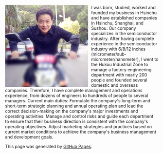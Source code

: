 <p>
  <img src="image/image001.png" alt="圖片描述" style="float:left; margin-right:10px;">
  I was born, studied, worked and founded my business in Hsinchu and have established companies 
  in Hsinchu, Shanghai, and Suzhou. Our company specializes in the semiconductor industry. After 
  having complete experience in the semiconductor industry with 6/8/12 inches (micrometer/sub-
  micrometer/nanometer), I went to the Hukou Industrial Zone to manage a factory engineering 
  department with nearly 200 people and founded several domestic and overseas companies. 
  Therefore, I have complete management and operations experience, from dozens of engineers to 
  hundreds of people to several managers. Current main duties: Formulate the company's long-term 
  and short-term strategic planning and annual operating plan and lead the correct decision-making 
  on the company's major investments and operating activities. Manage and control risks and guide 
  each department to ensure that their business direction is consistent with the company's operating 
  objectives. Adjust marketing strategies and practices based on current market conditions to achieve 
  the company's business management and development goals.
</p>


This page was generated by [GitHub Pages](https://pages.github.com/).
